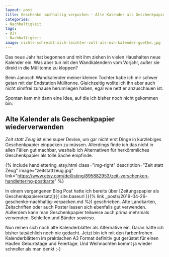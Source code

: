 ```yaml
---
layout: post
title: Geschenke nachhaltig verpacken – Alte Kalender als Geschenkpapier
categories:
- Nachhaltigkeit
tags:
- DIY
- Nachhaltigkeit
image: nichts-schreibt-sich-leichter-voll-als-ein-kalender-goethe.jpg
---
```


Das neue Jahr hat begonnen und mit ihm ziehen in vielen Haushalten neue Kalender
ein. Was aber tun mit den Wandkalendern vom Vorjahr, außer sie direkt in die
Mülltonne zu kloppen?

Beim Janosch Wandkalender meiner kleinen Tochter habe ich mir schwer getan mit
der Endstation Mülltonne. Gleichzeitig wollte ich ihn aber auch nicht sinnfrei
zuhause herumliegen haben, egal wie nett er anzuschauen ist.

Spontan kam mir dann eine Idee, auf die ich bisher noch nicht gekommen bin:

## Alte Kalender als Geschenkpapier wiederverwenden

*Zeit statt Zeug* ist eine super Devise, um gar nicht erst Dinge in kurzlebiges
Geschenkpapier einpacken zu müssen. Allerdings finde ich das nicht in allen
Fällen gut machbar, weshalb ich Alternativen für herkömmliches Geschenkpapier
als tolle Sache empfinde.

{% include handlettering_etsy.html
  class="img-right"
  description="Zeit statt Zeug"
  image="zeitstattzeug.jpg"
  link="https://www.etsy.com/de/listing/895882953/zeit-verschenken-handlettering-postkarte"
%}

In einem vergangenen Blog Post hatte ich bereits über
[Zeitungspapier als Geschenkpapierersatz]({{ site.baseurl }}{% link _posts/2019-04-26-geschenke-nachhaltig-verpacken.md %})
geschrieben. Alte Landkarten, Zeitschriften oder auch Poster lassen sich
ebenfalls gut verwenden. Außerdem kann man Geschenkpapier teilweise auch prima
mehrmals verwenden. Schleifen und Bänder sowieso.

Nun reihen sich noch alte Kalenderblätter als Alternative ein. Daran hatte ich
bisher tatsächlich noch nie gedacht. Jetzt bin ich mit den farbenfrohen
Kalenderblättern im praktischen A3 Format definitiv gut gerüstet für einen
Haufen Geburtstage und Feiertage. Und Weihnachten kommt ja wieder schneller als
man denkt ;-)
